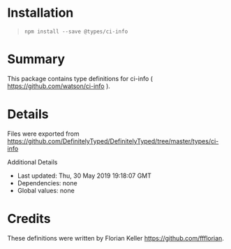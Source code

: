 # Installation
> `npm install --save @types/ci-info`

# Summary
This package contains type definitions for ci-info ( https://github.com/watson/ci-info ).

# Details
Files were exported from https://github.com/DefinitelyTyped/DefinitelyTyped/tree/master/types/ci-info

Additional Details
 * Last updated: Thu, 30 May 2019 19:18:07 GMT
 * Dependencies: none
 * Global values: none

# Credits
These definitions were written by Florian Keller <https://github.com/ffflorian>.
